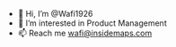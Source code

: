 - 👋 Hi, I’m @Wafi1926
- 👀 I’m interested in Product Management
- 📫 Reach me wafi@insidemaps.com

<!---
Wafi1926/Wafi1926 is a ✨ special ✨ repository because its `README.md` (this file) appears on your GitHub profile.
You can click the Preview link to take a look at your changes.
--->

